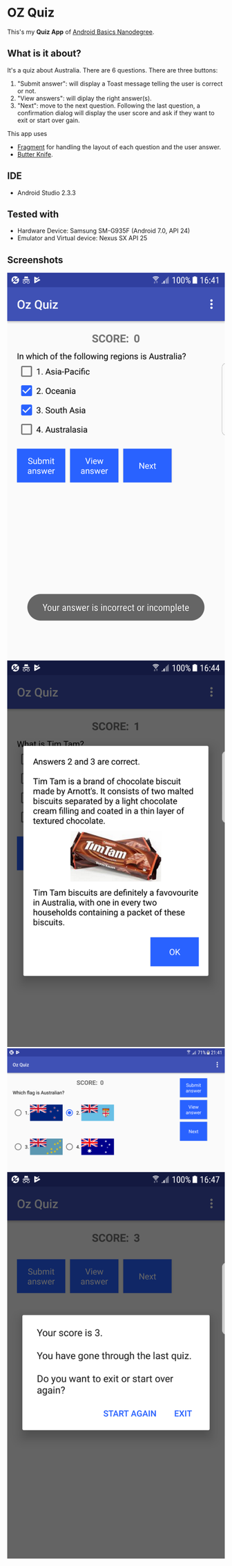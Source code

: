# OZ Quiz
This's my **Quiz App** of [Android Basics Nanodegree](https://www.udacity.com/course/android-basics-nanodegree-by-google--nd803).

## What is it about?
It's a quiz about Australia. There are 6 questions.
There are three buttons:
1. "Submit answer": will display a Toast message telling the user is correct or not.
2. "View answers": will diplay the right answer(s).
3. "Next": move to the next question. Following the last question, a confirmation dialog will display the user score and ask if they want to exit or start over gain.

This app uses
* [Fragment](https://developer.android.com/training/basics/fragments/index.html) for handling the layout of each question and the user answer.
* [Butter Knife](http://jakewharton.github.io/butterknife/).

## IDE
* Android Studio 2.3.3

## Tested with
* Hardware Device: Samsung SM-G935F (Android 7.0, API 24)
* Emulator and Virtual device: Nexus SX API 25

## Screenshots
<img src="https://raw.githubusercontent.com/PackHg/ABND-OzQuiz/master/screenshots/screen01.png">
<img src="https://raw.githubusercontent.com/PackHg/ABND-OzQuiz/master/screenshots/screen02.png">
<img src="https://raw.githubusercontent.com/PackHg/ABND-OzQuiz/master/screenshots/screen03.png">
<img src="https://raw.githubusercontent.com/PackHg/ABND-OzQuiz/master/screenshots/screen04.png">
